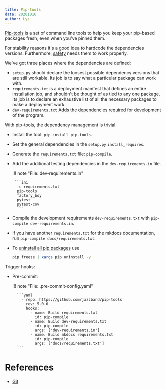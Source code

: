 ```yaml
---
title: Pip-tools
date: 20201016
author: Lyz
---
```


[Pip-tools](https://github.com/jazzband/pip-tools) is a set of command line
tools to help you keep your pip-based packages fresh, even when you've pinned
them.

For stability reasons it's a good idea to hardcode the dependencies versions.
Furthermore, [safety](safety.md) needs them to work properly.

We've got three places where the dependencies are defined:

* `setup.py` should declare the loosest possible dependency versions that are
    still workable. Its job is to say what a particular package can work with.
* `requirements.txt` is a deployment manifest that defines an entire
    installation job, and shouldn't be thought of as tied to any one package.
    Its job is to declare an exhaustive list of all the necessary packages to
    make a deployment work.
* `dev-requirements.txt` Adds the dependencies required for development of the
    program.

With pip-tools, the dependency management is trivial.

* Install the tool: `pip install pip-tools`.
* Set the general dependencies in the `setup.py` `install_requires`.
* Generate the `requirements.txt` file: `pip-compile`.
* Add the additional testing dependencies in the `dev-requirements.in` file.

    !!! note "File: dev-requirements.in"

       ```ini
        -c requirements.txt
        pip-tools
        factory_boy
        pytest
        pytest-cov
        ```

* Compile the development requirements `dev-requirements.txt` with `pip-compile
    dev-requirements.in`.

* If you have another `requirements.txt` for the mkdocs documentation, run
    `pip-compile docs/requirements.txt`.

* To [uninstall all pip packages](https://stackoverflow.com/questions/11248073/what-is-the-easiest-way-to-remove-all-packages-installed-by-pip) use
    ```bash
    pip freeze | xargs pip uninstall -y
    ```

Trigger hooks:

* Pre-commit:

    !!! note "File: .pre-commit-config.yaml"

        ```yaml
          - repo: https://github.com/jazzband/pip-tools
            rev: 5.0.0
            hooks:
              - name: Build requirements.txt
                id: pip-compile
              - name: Build dev-requirements.txt
                id: pip-compile
                args: ['dev-requirements.in']
              - name: Build mkdocs requirements.txt
                id: pip-compile
                args: ['docs/requirements.txt']
        ```

# References

* [Git](https://github.com/jazzband/pip-tools)
